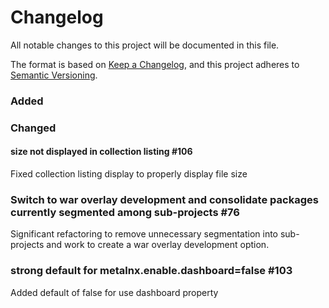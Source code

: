 # Changelog
All notable changes to this project will be documented in this file.

The format is based on [Keep a Changelog](https://keepachangelog.com/en/1.0.0/),
and this project adheres to [Semantic Versioning](https://semver.org/spec/v2.0.0.html).

### Added

### Changed

#### size not displayed in collection listing #106

Fixed collection listing display to properly display file size

### Switch to war overlay development and consolidate packages currently segmented among sub-projects #76

Significant refactoring to remove unnecessary segmentation into sub-projects and work to create a war overlay development option.

### strong default for metalnx.enable.dashboard=false #103

Added default of false for use dashboard property
